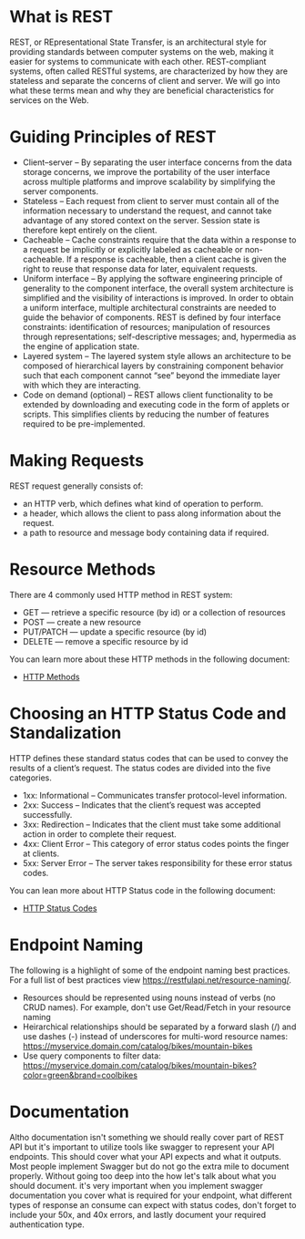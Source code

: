 # What is REST
REST, or REpresentational State Transfer, is an architectural style for providing standards between computer systems on the web, making it easier for systems to communicate with each other. REST-compliant systems, often called RESTful systems, are characterized by how they are stateless and separate the concerns of client and server. We will go into what these terms mean and why they are beneficial characteristics for services on the Web.

# Guiding Principles of REST
* Client–server – By separating the user interface concerns from the data storage concerns, we improve the portability of the user interface across multiple platforms and improve scalability by simplifying the server components.
* Stateless – Each request from client to server must contain all of the information necessary to understand the request, and cannot take advantage of any stored context on the server. Session state is therefore kept entirely on the client.
* Cacheable – Cache constraints require that the data within a response to a request be implicitly or explicitly labeled as cacheable or non-cacheable. If a response is cacheable, then a client cache is given the right to reuse that response data for later, equivalent requests.
* Uniform interface – By applying the software engineering principle of generality to the component interface, the overall system architecture is simplified and the visibility of interactions is improved. In order to obtain a uniform interface, multiple architectural constraints are needed to guide the behavior of components. REST is defined by four interface constraints: identification of resources; manipulation of resources through representations; self-descriptive messages; and, hypermedia as the engine of application state.
* Layered system – The layered system style allows an architecture to be composed of hierarchical layers by constraining component behavior such that each component cannot “see” beyond the immediate layer with which they are interacting.
* Code on demand (optional) – REST allows client functionality to be extended by downloading and executing code in the form of applets or scripts. This simplifies clients by reducing the number of features required to be pre-implemented.

# Making Requests
REST request generally consists of:

* an HTTP verb, which defines what kind of operation to perform.
* a header, which allows the client to pass along information about the request.
* a path to resource and message body containing data if required.

# Resource Methods
There are 4 commonly used HTTP method in REST system:

* GET — retrieve a specific resource (by id) or a collection of resources
* POST — create a new resource
* PUT/PATCH — update a specific resource (by id)
* DELETE — remove a specific resource by id

You can learn more about these HTTP methods in the following document:
* [HTTP Methods](HTTPMethods.md)

# Choosing an HTTP Status Code and Standalization
HTTP defines these standard status codes that can be used to convey the results of a client’s request. The status codes are divided into the five categories.

* 1xx: Informational – Communicates transfer protocol-level information.
* 2xx: Success – Indicates that the client’s request was accepted successfully.
* 3xx: Redirection – Indicates that the client must take some additional action in order to complete their request.
* 4xx: Client Error – This category of error status codes points the finger at clients.
* 5xx: Server Error – The server takes responsibility for these error status codes.

You can lean more about HTTP Status code in the following document:
* [HTTP Status Codes](https://httpstatuses.com/)

# Endpoint Naming
The following is a highlight of some of the endpoint naming best practices.  For a full list of best practices view https://restfulapi.net/resource-naming/.

* Resources should be represented using nouns instead of verbs (no CRUD names). For example, don't use Get/Read/Fetch in your resource naming
* Heirarchical relationships should be separated by a forward slash (/) and use dashes (-) instead of underscores for multi-word resource names:  https://myservice.domain.com/catalog/bikes/mountain-bikes
* Use query components to filter data: https://myservice.domain.com/catalog/bikes/mountain-bikes?color=green&brand=coolbikes


# Documentation
Altho documentation isn't something we should really cover part of REST API but it's important to utilize tools like swagger to represent your API endpoints. This should cover what your API expects and what it outputs. Most people implement Swagger but do not go the extra mile to document properly. Without going too deep into the how let's talk about what you should document. it's very important when you implement swagger documentation you cover what is required for your endpoint, what different types of response an consume can expect with status codes, don't forget to include your 50x, and 40x errors, and lastly document your required authentication type.
